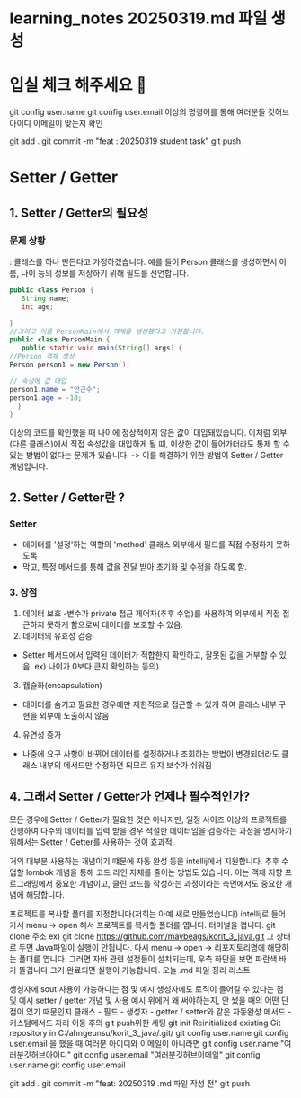 # learning_notes 20250319.md 파일 생성
# 입실 체크 해주세요 💯

git config user.name
git config user.email
이상의 명령어를 통해 여러분들 깃허브 아이디
이메일이 맞는지 확인

git add .
git commit -m "feat : 20250319 student task"
git push


# Setter / Getter

## 1. Setter / Getter의 필요성
### 문제 상황
: 클레스를 하나 만든다고 가정하겠습니다. 예를 들어  Person 클래스를 생성하면서 
이름, 나이 등의 정보를 저장하기 위해 필드를 선언합니다.

```java
public class Person {
   String name;
   int age;

}
//그리고 이름 PersonMain에서 객체를 생성했다고 가정합니다.
public class PersonMain {
   public static void main(String[] args) {
//Person 객체 생성
Person person1 = new Person();

// 속성에 값 대입
person1.name = "안근수";
person1.age = -10;
  }
}
```
이상의 코드를 확인했을 때 나이에 정상적이지 않은 값이 대입돼있습니다.
이처럼 외부(다른 클래스)에서 직접 속성값을 대입하게 될 떄, 이상한 값이 들어가더라도
통제 할 수 있는 방법이 없다는 문제가 있습니다.
-> 이를 해결하기 위한 방법이 Setter / Getter 개념입니다.

## 2. Setter / Getter란 ?
### Setter
- 데이터를 '설정'하는 역할의 'method' 클래스 외부에서 필드를 직접 수정하지 못하도록
- 막고, 특정 메서드를 통해 값을 전달 받아 초기화 및 수정을 하도록 함.
### 3. 장점
1. 데이터 보호
-변수가 private 접근 제어자(추후 수업)를 사용하여 외부에서 직접 접근하지 못하게 함으로써
데이터를 보호할 수 있음.
2. 데이터의 유효성 검증
- Setter 메서드에서 입력된 데이터가 적합한지 확인하고, 잘못된 값을 거부할 수 있음.
ex) 나이가 0보다 큰지 확인하는 등의)
3. 캡슐화(encapsulation)
- 데이터를 숨기고 필요한 경우에만 제한적으로 접근할 수 있게 하여 클래스 내부 구현을
외부에 노출하지 않음
4. 유연성 증가
- 나중에 요구 사항이 바뀌어 데이터를 설정하거나 조회하는 방법이 변경되더라도
클래스 내부의 메서드만 수정하면 되므르 유지 보수가 쉬워짐
## 4. 그래서 Setter / Getter가 언제나 필수적인가?
모든 경우에 Setter / Getter가 필요한 것은 아니지만,
일정 사이즈 이상의 프로젝트를 진행하여 다수의 데이터를 입력 받을 경우
적절한 데이터임을 검증하는 과정을 명시하기 위해서는 Setter / Getter를 사용하는 것이 효과적.

거의 대부분 사용하는 개념이기 떄문에 자동 완성 등을 intellij에서 지원합니다.
추후 수업할 lombok 개념을 통해 코드 라인 자체를 줄이는 방법도 있습니다.
이는 객체 지향 프로그래밍에서 중요한 개념이고, 클린 코드를 작성하는 과정이라는
측면에서도 중요한 개념에 해당합니다.

프로젝트를 복사할 폴더를 지정합니다(저희는 아예 새로 만들었습니다)
intellij로 들어가서 menu -> open 해서 프로젝트를 복사할 폴더를 엽니다.
터미널을 켭니다.
git clone 주소 ex) git clone https://github.com/maybeags/korit_3_java.git
그 상태로 두면 Java파일이 실행이 안됩니다.
다시 menu -> open -> 리포지토리명에 해당하는 폴더를 엽니다.
그러면 자바 관련 설정들이 설치되는데, 우측 하단을 보면 파란색 바가 뜰겁니다
그거 완료되면 실행이 가능합니다.
오늘 .md 파일 정리 리스트

생성자에 sout 사용이 가능하다는 점 및 예시
생성자에도 로직이 들어갈 수 있다는 점 및 예시
setter / getter 개념 및 사용 예시
위에거 왜 써야하는지, 안 썼을 때의 어떤 단점이 있기 때문인지
클래스 - 필드 - 생성자 - getter / setter와 같은 자동완성 메서드 - 커스텀메서드
자리 이동 후의 git push위한 세팅 git init Reinitialized existing Git repository in C:/ahngeunsu/korit_3_java/.git/ git config user.name git config user.email 을 했을 때 여러분 아이디와 이메일이 아니라면 git config user.name "여러분깃허브아이디" git config user.email "여러분깃허브이메일" git config user.name git config user.email

git add . git commit -m "feat: 20250319 .md 파일 작성 전" git push